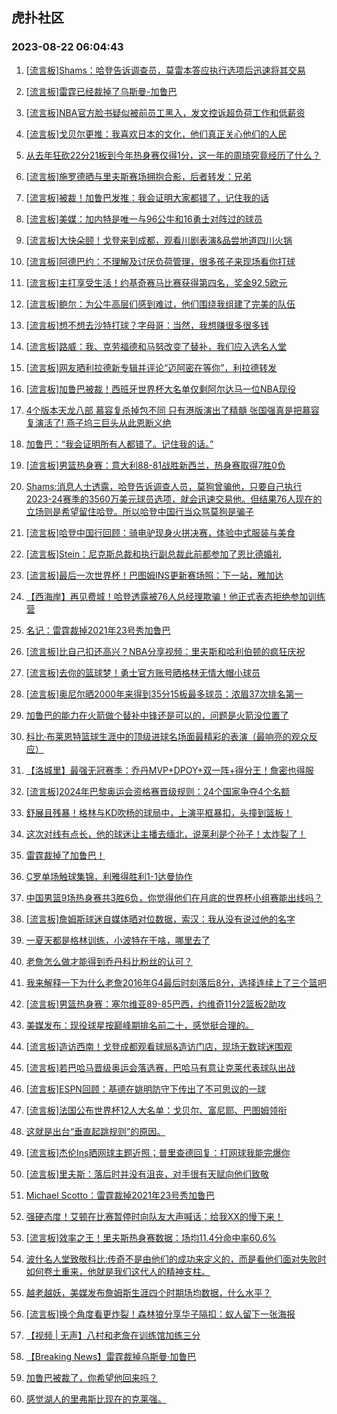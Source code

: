 ## 虎扑社区 
### 2023-08-22 06:04:43

1. [[流言板]Shams：哈登告诉调查员，莫雷本答应执行选项后迅速将其交易](https://bbs.hupu.com/61777456.html)

2. [[流言板]雷霆已经裁掉了乌斯曼-加鲁巴](https://bbs.hupu.com/61776987.html)

3. [[流言板]NBA官方脸书疑似被前员工黑入，发文控诉超负荷工作和低薪资](https://bbs.hupu.com/61777374.html)

4. [[流言板]戈贝尔更推：我喜欢日本的文化，他们真正关心他们的人民](https://bbs.hupu.com/61774791.html)

5. [从去年狂砍22分21板到今年热身赛仅得1分，这一年的周琦究竟经历了什么？](https://bbs.hupu.com/61774296.html)

6. [[流言板]施罗德晒与里夫斯赛场拥抱合影，后者转发：兄弟](https://bbs.hupu.com/61776468.html)

7. [[流言板]被裁！加鲁巴发推：我会证明大家都错了，记住我的话](https://bbs.hupu.com/61777552.html)

8. [[流言板]美媒：加内特是唯一与96公牛和16勇士对阵过的球员](https://bbs.hupu.com/61776370.html)

9. [[流言板]大快朵颐！戈登来到成都，观看川剧表演&品尝地道四川火锅](https://bbs.hupu.com/61776285.html)

10. [[流言板]阿德巴约：不理解及讨厌负荷管理，很多孩子来现场看你打球](https://bbs.hupu.com/61776969.html)

11. [[流言板]主打享受生活！约基奇赛马比赛获得第四名，奖金92.5欧元](https://bbs.hupu.com/61777258.html)

12. [[流言板]鲍尔：为公牛高层们感到难过，他们围绕我组建了完美的队伍](https://bbs.hupu.com/61777708.html)

13. [[流言板]想不想去沙特打球？字母哥：当然，我想赚很多很多钱](https://bbs.hupu.com/61777098.html)

14. [[流言板]路威：我、克劳福德和马努改变了替补，我们应入选名人堂](https://bbs.hupu.com/61776523.html)

15. [[流言板]网友晒利拉德新专辑并评论“迈阿密在等你”，利拉德转发](https://bbs.hupu.com/61777736.html)

16. [[流言板]加鲁巴被裁！西班牙世界杯大名单仅剩阿尔达马一位NBA现役](https://bbs.hupu.com/61777397.html)

17. [4个版本天龙八部  慕容复杀掉包不同  只有港版演出了精髓 张国强真是把慕容复演活了! 燕子坞三巨头从此恩断义绝](https://bbs.hupu.com/61770940.html)

18. [加鲁巴：“我会证明所有人都错了。记住我的话。” ​​​](https://bbs.hupu.com/61777553.html)

19. [[流言板]男篮热身赛：意大利88-81战胜新西兰，热身赛取得7胜0负](https://bbs.hupu.com/61776253.html)

20. [Shams:消息人士透露，哈登告诉调查人员，莫狗曾骗他，只要自己执行2023-24赛季的3560万美元球员选项，就会迅速交易他。但结果76人现在的立场则是希望留住哈登。所以哈登中国行当众骂莫狗是骗子](https://bbs.hupu.com/61777500.html)

21. [[流言板]哈登中国行回顾：骑电驴现身火拼决赛，体验中式服装与美食](https://bbs.hupu.com/61775497.html)

22. [[流言板]Stein：尼克斯总裁和执行副总裁此前都参加了恩比德婚礼](https://bbs.hupu.com/61777631.html)

23. [[流言板]最后一次世界杯！巴图姆INS更新赛场照：下一站，雅加达](https://bbs.hupu.com/61777141.html)

24. [【西海岸】再见费城！哈登透露被76人总经理欺骗！他正式表态拒绝参加训练营](https://bbs.hupu.com/61778293.html)

25. [名记：雷霆裁掉2021年23号秀加鲁巴](https://bbs.hupu.com/61777266.html)

26. [[流言板]比自己扣还高兴？NBA分享视频：里夫斯和哈利伯顿的疯狂庆祝](https://bbs.hupu.com/61770128.html)

27. [[流言板]去你的篮球梦！勇士官方账号晒格林无情大帽小球员](https://bbs.hupu.com/61777765.html)

28. [[流言板]奥尼尔晒2000年来得到35分15板最多球员：浓眉37次排名第一](https://bbs.hupu.com/61774902.html)

29. [加鲁巴的能力在火箭做个替补中锋还是可以的，问题是火箭没位置了](https://bbs.hupu.com/61777682.html)

30. [科比·布莱恩特篮球生涯中的顶级进球名场面最精彩的表演（最响亮的观众反应）](https://bbs.hupu.com/61775076.html)

31. [【洛城里】最强无冠赛季：乔丹MVP+DPOY+双一阵+得分王！詹密也得服](https://bbs.hupu.com/61772229.html)

32. [[流言板]2024年巴黎奥运会资格赛晋级规则：24个国家争夺4个名额](https://bbs.hupu.com/61769614.html)

33. [舒展且残暴！格林与KD吹杨的球局中，上演平框暴扣，头撞到篮板！](https://bbs.hupu.com/61775010.html)

34. [这次对线有点长，他的球迷让主播去缅北，说莱利是个孙子！太炸裂了！](https://bbs.hupu.com/61773764.html)

35. [雷霆裁掉了加鲁巴！](https://bbs.hupu.com/61777488.html)

36. [C罗单场触球集锦，利雅得胜利1-1达曼协作](https://bbs.hupu.com/61775817.html)

37. [中国男篮9场热身赛共3胜6负，你觉得他们在月底的世界杯小组赛能出线吗？](https://bbs.hupu.com/61769092.html)

38. [[流言板]詹姆斯球迷自媒体晒对位数据，索汉：我从没有说过他的名字](https://bbs.hupu.com/61769156.html)

39. [一夏天都是格林训练，小波特在干啥，哪里去了](https://bbs.hupu.com/61775051.html)

40. [老詹怎么做才能得到乔丹科比粉丝的认可？](https://bbs.hupu.com/61777194.html)

41. [我来解释一下为什么老詹2016年G4最后时刻落后8分，选择连续上了三个篮吧](https://bbs.hupu.com/61775312.html)

42. [[流言板]男篮热身赛：塞尔维亚89-85巴西，约维奇11分2篮板2助攻](https://bbs.hupu.com/61775983.html)

43. [美媒发布：现役球星按巅峰期排名前二十，感觉挺合理的。](https://bbs.hupu.com/61774773.html)

44. [[流言板]造访西南！戈登成都观看球局&造访门店，现场无数球迷围观](https://bbs.hupu.com/61776911.html)

45. [[流言板]若巴哈马晋级奥运会落选赛，巴哈马有意让克莱代表球队出战](https://bbs.hupu.com/61768178.html)

46. [[流言板]ESPN回顾：基德在姚明防守下传出了不可思议的一球](https://bbs.hupu.com/61774755.html)

47. [[流言板]法国公布世界杯12人大名单：戈贝尔、富尼耶、巴图姆领衔](https://bbs.hupu.com/61774269.html)

48. [这就是出台“垂直起跳规则”的原因。](https://bbs.hupu.com/61774017.html)

49. [[流言板]杰伦Ins晒网球主题近照；普里查德回复：打网球我能完爆你](https://bbs.hupu.com/61776146.html)

50. [[流言板]里夫斯：落后时并没有沮丧，对手很有天赋向他们致敬](https://bbs.hupu.com/61772862.html)

51. [Michael Scotto：雷霆裁掉2021年23号秀加鲁巴](https://bbs.hupu.com/61776980.html)

52. [强硬态度！艾顿在比赛暂停时向队友大声喊话：给我XX的慢下来！](https://bbs.hupu.com/61768808.html)

53. [[流言板]效率之王！里夫斯热身赛数据：场均11.4分命中率60.6%](https://bbs.hupu.com/61768312.html)

54. [波什名人堂致敬科比:传奇不是由他们的成功来定义的，而是看他们面对失败时如何卷土重来，他就是我们这代人的精神支柱。](https://bbs.hupu.com/61770425.html)

55. [越老越妖，美媒发布詹姆斯生涯四个时期场均数据，什么水平？](https://bbs.hupu.com/61775884.html)

56. [[流言板]换个角度看更炸裂！森林狼分享华子隔扣：蚁人留下一张海报](https://bbs.hupu.com/61770383.html)

57. [【视频 | 无声】八村和老詹在训练馆加练三分](https://bbs.hupu.com/61778224.html)

58. [【Breaking News】雷霆裁掉乌斯曼·加鲁巴](https://bbs.hupu.com/61776892.html)

59. [加鲁巴被裁了，你希望他回来吗？](https://bbs.hupu.com/61776962.html)

60. [感觉湖人的里弗斯比现在的克莱强。](https://bbs.hupu.com/61778123.html)


